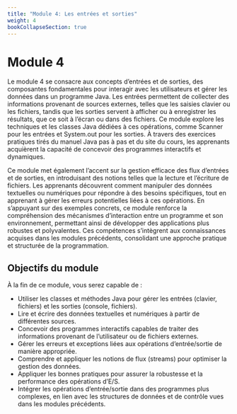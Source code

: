 ```yaml
---
title: "Module 4: Les entrées et sorties"
weight: 4
bookCollapseSection: true
---
```


# Module 4



Le module 4 se consacre aux concepts d’entrées et de sorties, des composantes fondamentales pour interagir avec les utilisateurs et gérer les données dans un programme Java. Les entrées permettent de collecter des informations provenant de sources externes, telles que les saisies clavier ou les fichiers, tandis que les sorties servent à afficher ou à enregistrer les résultats, que ce soit à l’écran ou dans des fichiers. Ce module explore les techniques et les classes Java dédiées à ces opérations, comme Scanner pour les entrées et System.out pour les sorties. À travers des exercices pratiques tirés du manuel Java pas à pas et du site du cours, les apprenants acquièrent la capacité de concevoir des programmes interactifs et dynamiques.

Ce module met également l’accent sur la gestion efficace des flux d’entrées et de sorties, en introduisant des notions telles que la lecture et l’écriture de fichiers. Les apprenants découvrent comment manipuler des données textuelles ou numériques pour répondre à des besoins spécifiques, tout en apprenant à gérer les erreurs potentielles liées à ces opérations. En s’appuyant sur des exemples concrets, ce module renforce la compréhension des mécanismes d’interaction entre un programme et son environnement, permettant ainsi de développer des applications plus robustes et polyvalentes. Ces compétences s’intègrent aux connaissances acquises dans les modules précédents, consolidant une approche pratique et structurée de la programmation.

## Objectifs du module

À la fin de ce module, vous serez capable de :

- Utiliser les classes et méthodes Java pour gérer les entrées (clavier, fichiers) et les sorties (console, fichiers).
- Lire et écrire des données textuelles et numériques à partir de différentes sources.
- Concevoir des programmes interactifs capables de traiter des informations provenant de l’utilisateur ou de fichiers externes.
- Gérer les erreurs et exceptions liées aux opérations d’entrée/sortie de manière appropriée.
- Comprendre et appliquer les notions de flux (streams) pour optimiser la gestion des données.
- Appliquer les bonnes pratiques pour assurer la robustesse et la performance des opérations d’E/S.
- Intégrer les opérations d’entrée/sortie dans des programmes plus complexes, en lien avec les structures de données et de contrôle vues dans les modules précédents.
